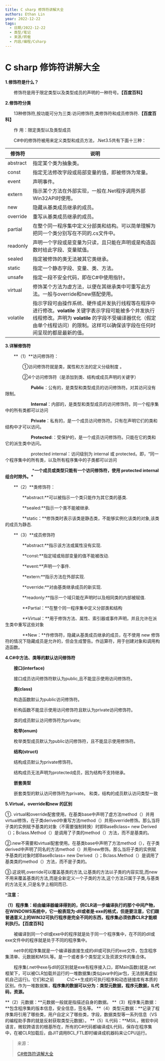 ```yaml
---
title: C sharp 修饰符讲解大全
authors: Ethan Lin
year: 2022-12-22 
tags:
  - 日期/2022-12-22 
  - 类型/笔记 
  - 来源/转载 
  - 内容/编程/Csharp 
---
```



# C sharp 修饰符讲解大全







**1.修饰符是什么？**

　　修饰符是用于限定类型以及类型成员的声明的一种符号。**【百度百科】**

**2.修饰符分类**

　　13种修饰符,按功能可分为三类:访问修饰符,类修饰符和成员修饰符.**【百度百科】**

　　作 用：限定类型以及类型成员

　　C\#中的修饰符被用来定义类型和成员方法，.Net3.5共有下面十三种：

| 修饰符   | 说明                                                         |
| -------- | ------------------------------------------------------------ |
| abstract | 指定某个类为抽象类。                                         |
| const    | 指定无法修改字段或局部变量的值，即被修饰为常量。             |
| event    | 声明事件。                                                   |
| extern   | 指示某个方法在外部实现，一般在.Net程序调用外部Win32API时使用。 |
| new      | 隐藏从基类成员继承的成员。                                   |
| override | 重写从基类成员继承的成员。                                   |
| partial  | 在整个同一程序集中定义分部类和结构。可以简单理解为把同一个类分别写在不同的.cs文件中。 |
| readonly | 声明一个字段或是变量为只读，且只能在声明或是构造函数时给此字段、变量赋值。 |
| sealed   | 指定被修饰的类无法被其它类继承。                             |
| static   | 指定一个静态字段、变量、类、方法。                           |
| unsafe   | 指定一段不安全代码，即在C\#中使用指针。                      |
| virtual  | 修饰某个方法为虚方法，以便在其继承类中可重写此方法。一般与override和new搭配使用。 |
| volatile | 指示字段可由操作系统、硬件或并发执行线程等在程序中进行修改。**volatile** 关键字表示字段可能被多个并发执行线程修改。声明为 **volatile** 的字段不受编译器优化（假定由单个线程访问）的限制。这样可以确保该字段在任何时间呈现的都是最新的值。 |

**3.详解修饰符**

　　**（1）**访问修饰符：

　　　　①访问修饰符就是类，属性和方法的定义分级制度 。

　　　　②4个访问修饰符（是添加到类、结构或成员声明的关键字）

　　　　　　**Public**：公有的，是类型和类型成员的访问修饰符。对其访问没有限制。

　　　　　　**Internal**：内部的，是类型和类型成员的访问修饰符。同一个程序集中的所有类都可以访问

　　　　　　**Private**：私有的，是一个成员访问修饰符。只有在声明它们的类和结构中才可以访问。

　　　　　　**Protected**:：受保护的，是一个成员访问修饰符。只能在它的类和它的派生类中访问。

　　　　　　protected internal：访问级别为 internal 或 protected。即，“同一个程序集中的所有类，以及所有程序集中的子类都可以访问

　　　　　　 ***一个成员或类型只能有一个访问修饰符，使用 protected internal组合时除外。\***

　　**（2）**类修饰符：

　　　　**abstract:**可以被指示一个类只能作为其它类的基类.

　　　　**sealed:**指示一个类不能被继承.

　　　　**static：**修饰类时表示该类是静态类，不能够实例化该类的对象,该类的成员为静态.

　　**（3）**成员修饰符

　　　　**abstract:**指示该方法或属性没有实现.

　　　　**const:**指定域或局部变量的值不能被改动.

　　　　**event:**声明一个事件.

　　　　**extern:**指示方法在外部实现.

　　　　**override:**对由基类继承成员的新实现.

　　　　**readonly:**指示一个域只能在声明时以及相同类的内部被赋值.

　　　　**Partial：**在整个同一程序集中定义分部类和结构

　　　　**Virtual：**用于修饰方法、属性、索引器或事件声明，并且允许在派生类中重写这些对象

　　　　**New：**作修饰符，隐藏从基类成员继承的成员，在不使用 new 修饰符的情况下隐藏成员是允许的，但会生成警告。作运算符，用于创建对象和调用构造函数。

**4.C\#中方法、类等的默认访问修饰符**

　　**接口(interface)**

　　接口成员访问修饰符默认为public,且不能显示使用访问修饰符。

　　**类(class)**

　　构造函数默认为public访问修饰符。

　　析构函数不能显示使用访问修饰符且默认为private访问修饰符。

　　类的成员默认访问修饰符为private;

　　**枚举(enum)**

　　枚举类型成员默认为public访问修饰符，且不能显示使用修饰符。

　　**结构(struct)**

　　结构成员默认为private修饰符。

　　结构成员无法声明为protected成员，因为结构不支持继承。

　　**嵌套类型**

　　嵌套类型的默认访问修饰符为private。 和类，结构的成员默认访问类型一致

**5.Virtual，override和new 的区别**　

①. virtual和override配套使用。在基类base中声明了虚方法method（）并用virtual修饰，在子类derived中重写方法method（）并用override修饰。那么当将子类的实例赋予基类的对象（不需要强制转换）时即BaseBclass= new Derived（）；Bclass.Method（）是调用了子类的method（）方法，而不是基类的。

②.new不需要和virtual配套使用。在基类base中声明了方法method（），在子类derived中声明了同名的方法method（）并用new修饰。那么当将子类的实例赋予基类的对象时即BaseBclass= new Derived（）；Bclass.Method（）是调用了基类类的method（）方法，而不是子类的。

③.这说明,override可以覆盖基类的方法,让基类的方法以子类的内容实现,而new不用来覆盖基类的方法,而是全新定义一个子类的方法,这个方法只属于子类,与基类的方法无关,只是名字上相同而已.

 

***注意：**

**（1）程序集：经由编译器编译得到的，供CLR进一步编译执行的那个中间产物，在WINDOWS系统中，它一般表现为·dll或者是·exe的格式，但是要注意，它们跟普通意义上的WIN32可执行程序是完全不同的东西，程序集必须依靠CLR才能顺利执行。【百度百科】**

　　被编译到同一个dll或exe中的程序就是处于同一个程序集中，在不同的dll或exe文件中的程序就是处于不同的程序集中。

　　net中的程序集就是一个编译器直接生成的dll或可执行的exe文件，包含程序集清单、元数据和MSIL等。是一个或者多个类型定义及资源文件的集合体。

　　程序集(.net中exe与dll的区别就是exe有程序接入口，即Main函数)就是.net框架下，可以被CLR加载并运行的一堆数据集(类似java中的jar包，无法脱离虚拟机自己运行)。它们和之前　　　C\C++生成的可执行程序和动态链接库有本质的区别。作为一堆数据集，**程序集的数据可以分为：类型元数据，程序元数据，IL代码，资源。**


**（2）元数据：**元数据一般就是指描述自身的数据。
**（3）程序集元数据：**包含程序集的版本信息，安全信息，签名等。
**（4）类型元数据：**记录了程序集将引用了哪些类，用户自定义了哪些类，字段，数据类型等一系列信息（VS的编程助手靠的就是反射获取类型元数据）。
**（5）IL代码：**MSIL，微软中间语言，微软跨语言的根基所在，所有的C\#代码都编译成IL代码，保存在程序集中，在被CLR加载后，由JIT调用BCL,FTL即时编译成机器码来让CPU运行。

 

> 来源：
>
> [C\#修饰符讲解大全](https://www.cnblogs.com/HenryWEI/p/9662275.html)

